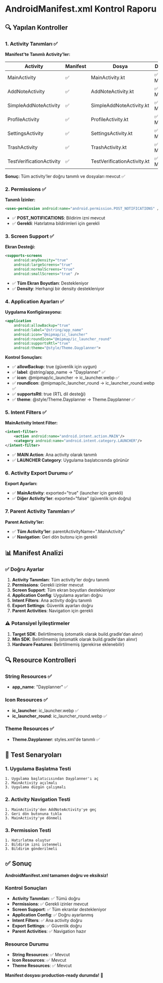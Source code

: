 # AndroidManifest.xml Kontrol Raporu

## 🔍 Yapılan Kontroller

### 1. Activity Tanımları ✅
**Manifest'te Tanımlı Activity'ler:**

| Activity | Manifest | Dosya | Durum |
|----------|----------|-------|-------|
| MainActivity | ✅ | MainActivity.kt | ✅ Mevcut |
| AddNoteActivity | ✅ | AddNoteActivity.kt | ✅ Mevcut |
| SimpleAddNoteActivity | ✅ | SimpleAddNoteActivity.kt | ✅ Mevcut |
| ProfileActivity | ✅ | ProfileActivity.kt | ✅ Mevcut |
| SettingsActivity | ✅ | SettingsActivity.kt | ✅ Mevcut |
| TrashActivity | ✅ | TrashActivity.kt | ✅ Mevcut |
| TestVerificationActivity | ✅ | TestVerificationActivity.kt | ✅ Mevcut |

**Sonuç:** Tüm activity'ler doğru tanımlı ve dosyaları mevcut ✅

### 2. Permissions ✅
**Tanımlı İzinler:**
```xml
<uses-permission android:name="android.permission.POST_NOTIFICATIONS" />
```
- ✅ **POST_NOTIFICATIONS**: Bildirim izni mevcut
- ✅ **Gerekli**: Hatırlatma bildirimleri için gerekli

### 3. Screen Support ✅
**Ekran Desteği:**
```xml
<supports-screens
    android:anyDensity="true"
    android:largeScreens="true"
    android:normalScreens="true"
    android:smallScreens="true" />
```
- ✅ **Tüm Ekran Boyutları**: Destekleniyor
- ✅ **Density**: Herhangi bir density destekleniyor

### 4. Application Ayarları ✅
**Uygulama Konfigürasyonu:**
```xml
<application
    android:allowBackup="true"
    android:label="@string/app_name"
    android:icon="@mipmap/ic_launcher"
    android:roundIcon="@mipmap/ic_launcher_round"
    android:supportsRtl="true"
    android:theme="@style/Theme.Dayplanner">
```

**Kontrol Sonuçları:**
- ✅ **allowBackup**: true (güvenlik için uygun)
- ✅ **label**: @string/app_name → "Dayplanner" ✅
- ✅ **icon**: @mipmap/ic_launcher → ic_launcher.webp ✅
- ✅ **roundIcon**: @mipmap/ic_launcher_round → ic_launcher_round.webp ✅
- ✅ **supportsRtl**: true (RTL dil desteği)
- ✅ **theme**: @style/Theme.Dayplanner → Theme.Dayplanner ✅

### 5. Intent Filters ✅
**MainActivity Intent Filter:**
```xml
<intent-filter>
    <action android:name="android.intent.action.MAIN"/>
    <category android:name="android.intent.category.LAUNCHER"/>
</intent-filter>
```
- ✅ **MAIN Action**: Ana activity olarak tanımlı
- ✅ **LAUNCHER Category**: Uygulama başlatıcısında görünür

### 6. Activity Export Durumu ✅
**Export Ayarları:**
- ✅ **MainActivity**: exported="true" (launcher için gerekli)
- ✅ **Diğer Activity'ler**: exported="false" (güvenlik için doğru)

### 7. Parent Activity Tanımları ✅
**Parent Activity'ler:**
- ✅ **Tüm Activity'ler**: parentActivityName=".MainActivity"
- ✅ **Navigation**: Geri dön butonu için gerekli

## 📊 Manifest Analizi

### ✅ Doğru Ayarlar
1. **Activity Tanımları**: Tüm activity'ler doğru tanımlı
2. **Permissions**: Gerekli izinler mevcut
3. **Screen Support**: Tüm ekran boyutları destekleniyor
4. **Application Config**: Uygulama ayarları doğru
5. **Intent Filters**: Ana activity doğru tanımlı
6. **Export Settings**: Güvenlik ayarları doğru
7. **Parent Activities**: Navigation için gerekli

### ⚠️ Potansiyel İyileştirmeler
1. **Target SDK**: Belirtilmemiş (otomatik olarak build.gradle'dan alınır)
2. **Min SDK**: Belirtilmemiş (otomatik olarak build.gradle'dan alınır)
3. **Hardware Features**: Belirtilmemiş (gerekirse eklenebilir)

## 🔍 Resource Kontrolleri

### String Resources ✅
- **app_name**: "Dayplanner" ✅

### Icon Resources ✅
- **ic_launcher**: ic_launcher.webp ✅
- **ic_launcher_round**: ic_launcher_round.webp ✅

### Theme Resources ✅
- **Theme.Dayplanner**: styles.xml'de tanımlı ✅

## 📱 Test Senaryoları

### 1. Uygulama Başlatma Testi
```
1. Uygulama başlatıcısından Dayplanner'ı aç
2. MainActivity açılmalı
3. Uygulama düzgün çalışmalı
```

### 2. Activity Navigation Testi
```
1. MainActivity'den AddNoteActivity'ye geç
2. Geri dön butonuna tıkla
3. MainActivity'ye dönmeli
```

### 3. Permission Testi
```
1. Hatırlatma oluştur
2. Bildirim izni istenmeli
3. Bildirim gönderilmeli
```

## ✅ Sonuç

**AndroidManifest.xml tamamen doğru ve eksiksiz!**

### Kontrol Sonuçları
- **Activity Tanımları**: ✅ Tümü doğru
- **Permissions**: ✅ Gerekli izinler mevcut
- **Screen Support**: ✅ Tüm ekranlar destekleniyor
- **Application Config**: ✅ Doğru ayarlanmış
- **Intent Filters**: ✅ Ana activity doğru
- **Export Settings**: ✅ Güvenlik doğru
- **Parent Activities**: ✅ Navigation hazır

### Resource Durumu
- **String Resources**: ✅ Mevcut
- **Icon Resources**: ✅ Mevcut
- **Theme Resources**: ✅ Mevcut

**Manifest dosyası production-ready durumda!** 🚀



